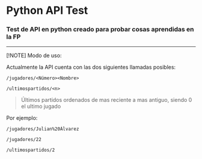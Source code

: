 # Python API Test

### Test de API en python creado para probar cosas aprendidas en la FP

---

[!NOTE]
Modo de uso:

Actualmente la API cuenta con las dos siguientes llamadas posibles:

```
/jugadores/<Número><Nombre>
```

```
/ultimospartidos/<n>
```

> Últimos partidos ordenados de mas reciente a mas antiguo, siendo 0 el ultimo jugado

Por ejemplo:

```
/jugadores/Julian%20Álvarez
```

```
/jugadores/22
```

```
/ultimospartidos/2
```
